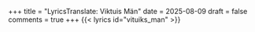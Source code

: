 +++
title = "LyricsTranslate: Viktuis Män"
date = 2025-08-09
draft = false
comments = true
+++
{{< lyrics id="vituiks_man" >}}


